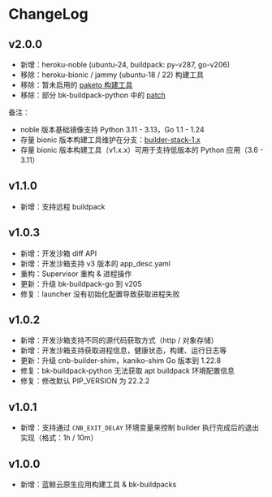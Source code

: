 # ChangeLog

## v2.0.0

- 新增：heroku-noble (ubuntu-24, buildpack: py-v287, go-v206)
- 移除：heroku-bionic / jammy (ubuntu-18 / 22) 构建工具
- 移除：暂未启用的 [paketo 构建工具](https://github.com/paketo-buildpacks/bionic-base-stack)
- 移除：部分 bk-buildpack-python 中的 [patch](https://github.com/TencentBlueKing/blueking-paas/pull/2143#discussion_r2092281296)

备注：
- noble 版本基础镜像支持 Python 3.11 - 3.13，Go 1.1 - 1.24
- 存量 bionic 版本构建工具维护在分支：[builder-stack-1.x](https://github.com/TencentBlueKing/blueking-paas/tree/builder-stack-1.x)
- 存量 bionic 版本构建工具（v1.x.x）可用于支持低版本的 Python 应用（3.6 - 3.11）

## v1.1.0

- 新增：支持远程 buildpack

## v1.0.3

- 新增：开发沙箱 diff API
- 新增：开发沙箱支持 v3 版本的 app_desc.yaml
- 重构：Supervisor 重构 & 进程操作
- 更新：升级 bk-buildpack-go 到 v205
- 修复：launcher 没有初始化配置导致获取进程失败

## v1.0.2

- 新增：开发沙箱支持不同的源代码获取方式（http / 对象存储）
- 新增：开发沙箱支持获取进程信息，健康状态，构建、运行日志等
- 更新：升级 cnb-builder-shim，kaniko-shim Go 版本到 1.22.8
- 修复：bk-buildpack-python 无法获取 apt buildpack 环境配置信息
- 修复：修改默认 PIP_VERSION 为 22.2.2

## v1.0.1

- 新增：支持通过 `CNB_EXIT_DELAY` 环境变量来控制 builder 执行完成后的退出实现（格式：1h / 10m）

## v1.0.0

- 新增：蓝鲸云原生应用构建工具 & bk-buildpacks
